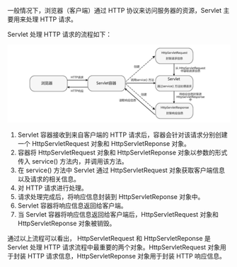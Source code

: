 一般情况下，浏览器（客户端）通过 HTTP 协议来访问服务器的资源，Servlet 主要用来处理 HTTP 请求。

Servlet 处理 HTTP 请求的流程如下：

![image-20220822101700119](Servlet.assets/image-20220822101700119.png)

1.  Servlet 容器接收到来自客户端的 HTTP 请求后，容器会针对该请求分别创建一个 HttpServletRequest 对象和 HttpServletReponse 对象。
2.  容器将 HttpServletRequest 对象和 HttpServletReponse 对象以参数的形式传入 service() 方法内，并调用该方法。
3.  在 service() 方法中 Servlet 通过 HttpServletRequest 对象获取客户端信息以及请求的相关信息。
4.  对 HTTP 请求进行处理。
5.  请求处理完成后，将响应信息封装到 HttpServletReponse 对象中。
6.  Servlet 容器将响应信息返回给客户端。
7.  当 Servlet 容器将响应信息返回给客户端后，HttpServletRequest 对象和 HttpServletReponse 对象被销毁。


通过以上流程可以看出， HttpServletRequest 和 HttpServletReponse 是 Servlet 处理 HTTP 请求流程中最重要的两个对象。HttpServletRequest 对象用于封装 HTTP 请求信息，HttpServletReponse 对象用于封装 HTTP 响应信息。